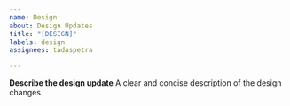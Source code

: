 ```yaml
---
name: Design
about: Design Updates
title: "[DESIGN]"
labels: design
assignees: tadaspetra

---
```

**Describe the design update**
A clear and concise description of the design changes
